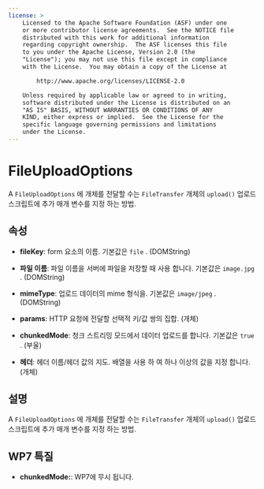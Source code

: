 ```yaml
---
license: >
    Licensed to the Apache Software Foundation (ASF) under one
    or more contributor license agreements.  See the NOTICE file
    distributed with this work for additional information
    regarding copyright ownership.  The ASF licenses this file
    to you under the Apache License, Version 2.0 (the
    "License"); you may not use this file except in compliance
    with the License.  You may obtain a copy of the License at

        http://www.apache.org/licenses/LICENSE-2.0

    Unless required by applicable law or agreed to in writing,
    software distributed under the License is distributed on an
    "AS IS" BASIS, WITHOUT WARRANTIES OR CONDITIONS OF ANY
    KIND, either express or implied.  See the License for the
    specific language governing permissions and limitations
    under the License.
---
```


# FileUploadOptions

A `FileUploadOptions` 에 개체를 전달할 수는 `FileTransfer` 개체의 `upload()` 업로드 스크립트에 추가 매개 변수를 지정 하는 방법.

## 속성

*   **fileKey**: form 요소의 이름. 기본값은 `file` . (DOMString)

*   **파일 이름**: 파일 이름을 서버에 파일을 저장할 때 사용 합니다. 기본값은 `image.jpg` . (DOMString)

*   **mimeType**: 업로드 데이터의 mime 형식을. 기본값은 `image/jpeg` . (DOMString)

*   **params**: HTTP 요청에 전달할 선택적 키/값 쌍의 집합. (개체)

*   **chunkedMode**: 청크 스트리밍 모드에서 데이터 업로드를 합니다. 기본값은 `true` . (부울)

*   **헤더**: 헤더 이름/헤더 값의 지도. 배열을 사용 하 여 하나 이상의 값을 지정 합니다. (개체)

## 설명

A `FileUploadOptions` 에 개체를 전달할 수는 `FileTransfer` 개체의 `upload()` 업로드 스크립트에 추가 매개 변수를 지정 하는 방법.

## WP7 특질

*   **chunkedMode:**: WP7에 무시 됩니다.